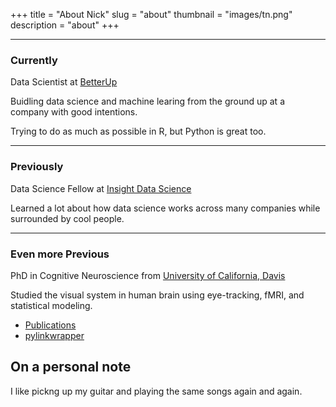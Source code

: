 +++
title = "About Nick"
slug = "about"
thumbnail = "images/tn.png"
description = "about"
+++

---------------------------
### Currently
Data Scientist at [BetterUp](https://www.betterup.co/)

Buidling data science and machine learing from the ground up at a company with good intentions.

Trying to do as much as possible in R, but Python is great too.

---------------------------
### Previously
Data Science Fellow at [Insight Data Science](https://www.insightdatascience.com/)

Learned a lot about how data science works across many companies while surrounded by cool people.

---------------------------
### Even more Previous
PhD in Cognitive Neuroscience from [University of California, Davis](http://mindbrain.ucdavis.edu/)

Studied the visual system in human brain using eye-tracking, fMRI, and statistical modeling. 

* [Publications](https://scholar.google.com/citations?user=uQ6RSIAAAAAJ)
* [pylinkwrapper](https://github.com/ndiquattro/pylinkwrapper)

## On a personal note
I like pickng up my guitar and playing the same songs again and again.
